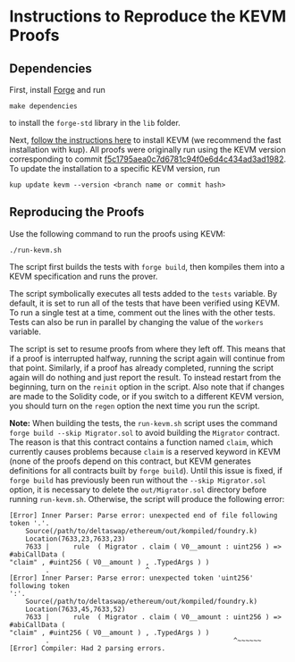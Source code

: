# Instructions to Reproduce the KEVM Proofs

## Dependencies

First, install [Forge](https://github.com/foundry-rs/foundry/tree/master/forge) and run

```
make dependencies
```

to install the `forge-std` library in the `lib` folder.

Next, [follow the instructions here](https://github.com/runtimeverification/evm-semantics/) to install KEVM (we recommend the fast installation with kup). All proofs were originally run using the KEVM version corresponding to commit [f5c1795aea0c7d6781c94f0e6d4c434ad3ad1982](https://github.com/runtimeverification/evm-semantics/commit/f5c1795aea0c7d6781c94f0e6d4c434ad3ad1982). To update the installation to a specific KEVM version, run

```
kup update kevm --version <branch name or commit hash>
```

## Reproducing the Proofs

Use the following command to run the proofs using KEVM:

```
./run-kevm.sh
```

The script first builds the tests with `forge build`, then kompiles them into a KEVM specification and runs the prover.

The script symbolically executes all tests added to the `tests` variable. By default, it is set to run all of the tests that have been verified using KEVM. To run a single test at a time, comment out the lines with the other tests. Tests can also be run in parallel by changing the value of the `workers` variable.

The script is set to resume proofs from where they left off. This means that if a proof is interrupted halfway, running the script again will continue from that point. Similarly, if a proof has already completed, running the script again will do nothing and just report the result. To instead restart from the beginning, turn on the `reinit` option in the script. Also note that if changes are made to the Solidity code, or if you switch to a different KEVM version, you should turn on the `regen` option the next time you run the script.

**Note:** When building the tests, the `run-kevm.sh` script uses the command `forge build --skip Migrator.sol` to avoid building the `Migrator` contract. The reason is that this contract contains a function named `claim`, which currently causes problems because `claim` is a reserved keyword in KEVM (none of the proofs depend on this contract, but KEVM generates definitions for all contracts built by `forge build`). Until this issue is fixed, if `forge build` has previously been run without the `--skip Migrator.sol` option, it is necessary to delete the `out/Migrator.sol` directory before running `run-kevm.sh`. Otherwise, the script will produce the following error:
```
[Error] Inner Parser: Parse error: unexpected end of file following token '.'.
	Source(/path/to/deltaswap/ethereum/out/kompiled/foundry.k)
	Location(7633,23,7633,23)
	7633 |	    rule  ( Migrator . claim ( V0__amount : uint256 ) => #abiCallData (
"claim" , #uint256 ( V0__amount ) , .TypedArgs ) )
	     .	                      ^
[Error] Inner Parser: Parse error: unexpected token 'uint256' following token
':'.
	Source(/path/to/deltaswap/ethereum/out/kompiled/foundry.k)
	Location(7633,45,7633,52)
	7633 |	    rule  ( Migrator . claim ( V0__amount : uint256 ) => #abiCallData (
"claim" , #uint256 ( V0__amount ) , .TypedArgs ) )
	     .	                                            ^~~~~~~
[Error] Compiler: Had 2 parsing errors.
```